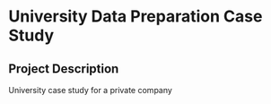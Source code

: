 # University Data Preparation Case Study

## Project Description

University case study for a private company
